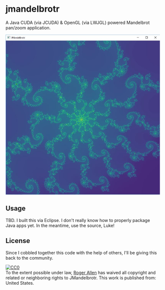 # jmandelbrotr

A Java CUDA (via JCUDA) & OpenGL (via LWJGL) powered Mandelbrot pan/zoom application.  

![Screenshot](screenshot1.jpg)


## Usage

TBD.  I built this via Eclipse.  I don't really know how to properly package Java apps yet.  In the meantime, use the source, Luke!  

## License

Since I cobbled together this code with the help of others, I'll be giving this back to the community.

<p xmlns:dct="http://purl.org/dc/terms/" xmlns:vcard="http://www.w3.org/2001/vcard-rdf/3.0#">
  <a rel="license"
     href="http://creativecommons.org/publicdomain/zero/1.0/">
    <img src="http://i.creativecommons.org/p/zero/1.0/88x31.png" style="border-style: none;" alt="CC0" />
  </a>
  <br />
  To the extent possible under law,
  <a rel="dct:publisher"
     href="https://github.com/rogerallen/jmandelbrotr">
    <span property="dct:title">Roger Allen</span></a>
  has waived all copyright and related or neighboring rights to
  <span property="dct:title">JMandelbrotr</span>.
This work is published from:
<span property="vcard:Country" datatype="dct:ISO3166"
      content="US" about="https://github.com/rogerallen/jmandelbrotr">
  United States</span>.
</p>